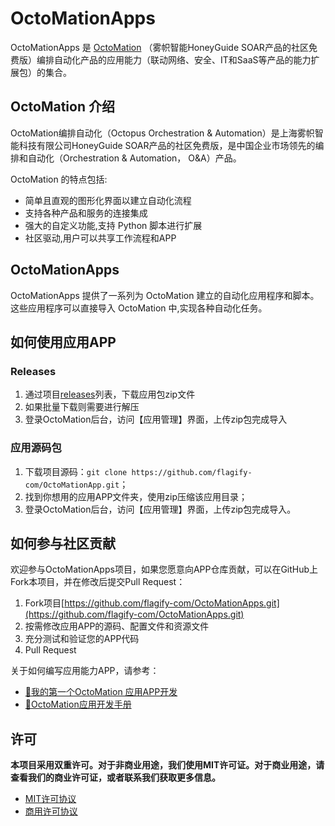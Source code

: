 # OctoMationApps

OctoMationApps 是 [OctoMation](https://github.com/flagify-com/OctoMation) （雾帜智能HoneyGuide SOAR产品的社区免费版）编排自动化产品的应用能力（联动网络、安全、IT和SaaS等产品的能力扩展包）的集合。

## OctoMation 介绍

OctoMation编排自动化（Octopus Orchestration & Automation）是上海雾帜智能科技有限公司HoneyGuide SOAR产品的社区免费版，是中国企业市场领先的编排和自动化（Orchestration & Automation， O&A）产品。

OctoMation 的特点包括:

- 简单且直观的图形化界面以建立自动化流程
- 支持各种产品和服务的连接集成
- 强大的自定义功能,支持 Python 脚本进行扩展
- 社区驱动,用户可以共享工作流程和APP

## OctoMationApps 

OctoMationApps 提供了一系列为 OctoMation 建立的自动化应用程序和脚本。这些应用程序可以直接导入 OctoMation 中,实现各种自动化任务。

## 如何使用应用APP

### Releases
1. 通过项目[releases](https://github.com/flagify-com/OctoMationApps/releases)列表，下载应用包zip文件
2. 如果批量下载则需要进行解压
3. 登录OctoMation后台，访问【应用管理】界面，上传zip包完成导入


### 应用源码包
1. 下载项目源码：`git clone https://github.com/flagify-com/OctoMationApp.git`；
2. 找到你想用的应用APP文件夹，使用zip压缩该应用目录；
3. 登录OctoMation后台，访问【应用管理】界面，上传zip包完成导入。



## 如何参与社区贡献
欢迎参与OctoMationApps项目，如果您愿意向APP仓库贡献，可以在GitHub上Fork本项目，并在修改后提交Pull Request：

1. Fork项目[https://github.com/flagify-com/OctoMationApps.git](https://github.com/flagify-com/OctoMationApps.git)
2. 按需修改应用APP的源码、配置文件和资源文件
3. 充分测试和验证您的APP代码
4. Pull Request

关于如何编写应用能力APP，请参考：
- [🐙我的第一个OctoMation 应用APP开发](https://github.com/flagify-com/OctoMation/wiki/%E6%88%91%E7%9A%84%E7%AC%AC%E4%B8%80%E4%B8%AAOctoMation-%E5%BA%94%E7%94%A8APP%E5%BC%80%E5%8F%91)
- [🚀️OctoMation应用开发手册](https://github.com/flagify-com/OctoMation/wiki/OctoMation%E5%BA%94%E7%94%A8%E5%BC%80%E5%8F%91%E6%89%8B%E5%86%8C)


## 许可

**本项目采用双重许可。对于非商业用途，我们使用MIT许可证。对于商业用途，请查看我们的商业许可证，或者联系我们获取更多信息。**

- [MIT许可协议](MIT_License.txt)
- [商用许可协议](Commercial_License.txt)

